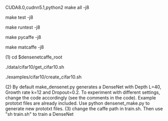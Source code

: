 CUDA8.0,cudnn5.1,python2
make all -j8

make test -j8

make runtest -j8

make pycaffe -j8

make matcaffe -j8

(1)
cd $densenetcaffe_root

./data/cifar10/get_cifar10.sh

./examples/cifar10/create_cifar10.sh

(2)
By default make_densenet.py generates a DenseNet with Depth L=40, Growth rate k=12 and Dropout=0.2. To experiment with different settings, change the code accordingly (see the comments in the code). Example prototxt files are already included. Use python densenet_make.py to generate new prototxt files.
(3) change the caffe path in train.sh. Then use "sh train.sh" to train a DenseNet

